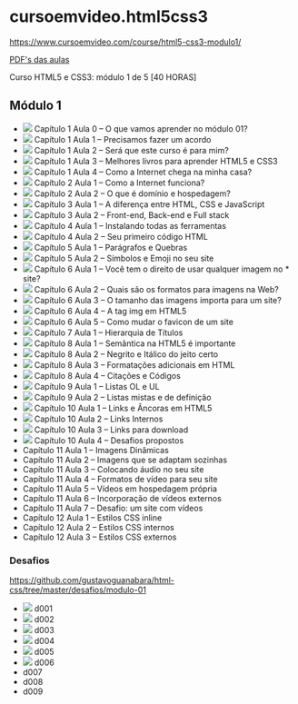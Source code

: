 # cursoemvideo.html5css3

<a href="https://www.cursoemvideo.com/course/html5-css3-modulo1/">https://www.cursoemvideo.com/course/html5-css3-modulo1/</a>

<a href="https://github.com/gustavoguanabara/html-css/tree/master/aulas-pdf">PDF's das aulas</a>

Curso HTML5 e CSS3: módulo 1 de 5 [40 HORAS]

## Módulo 1
* <img src="https://img.icons8.com/fluent/15/000000/ok.png"/> Capítulo 1 Aula 0 – O que vamos aprender no módulo 01?
* <img src="https://img.icons8.com/fluent/15/000000/ok.png"/> Capítulo 1 Aula 1 – Precisamos fazer um acordo
* <img src="https://img.icons8.com/fluent/15/000000/ok.png"/> Capítulo 1 Aula 2 – Será que este curso é para mim?
* <img src="https://img.icons8.com/fluent/15/000000/ok.png"/> Capítulo 1 Aula 3 – Melhores livros para aprender HTML5 e CSS3
* <img src="https://img.icons8.com/fluent/15/000000/ok.png"/> Capítulo 1 Aula 4 – Como a Internet chega na minha casa?
* <img src="https://img.icons8.com/fluent/15/000000/ok.png"/> Capítulo 2 Aula 1 – Como a Internet funciona?
* <img src="https://img.icons8.com/fluent/15/000000/ok.png"/> Capítulo 2 Aula 2 – O que é domínio e hospedagem?
* <img src="https://img.icons8.com/fluent/15/000000/ok.png"/> Capítulo 3 Aula 1 – A diferença entre HTML, CSS e JavaScript
* <img src="https://img.icons8.com/fluent/15/000000/ok.png"/> Capítulo 3 Aula 2 – Front-end, Back-end e Full stack
* <img src="https://img.icons8.com/fluent/15/000000/ok.png"/> Capítulo 4 Aula 1 – Instalando todas as ferramentas
* <img src="https://img.icons8.com/fluent/15/000000/ok.png"/> Capítulo 4 Aula 2 – Seu primeiro código HTML
* <img src="https://img.icons8.com/fluent/15/000000/ok.png"/> Capítulo 5 Aula 1 – Parágrafos e Quebras
* <img src="https://img.icons8.com/fluent/15/000000/ok.png"/> Capítulo 5 Aula 2 – Símbolos e Emoji no seu site
* <img src="https://img.icons8.com/fluent/15/000000/ok.png"/> Capítulo 6 Aula 1 – Você tem o direito de usar qualquer imagem no * site?
* <img src="https://img.icons8.com/fluent/15/000000/ok.png"/> Capítulo 6 Aula 2 – Quais são os formatos para imagens na Web?
* <img src="https://img.icons8.com/fluent/15/000000/ok.png"/> Capítulo 6 Aula 3 – O tamanho das imagens importa para um site?
* <img src="https://img.icons8.com/fluent/15/000000/ok.png"/> Capítulo 6 Aula 4 – A tag img em HTML5
* <img src="https://img.icons8.com/fluent/15/000000/ok.png"/> Capítulo 6 Aula 5 – Como mudar o favicon de um site
* <img src="https://img.icons8.com/fluent/15/000000/ok.png"/> Capítulo 7 Aula 1 – Hierarquia de Títulos
* <img src="https://img.icons8.com/fluent/15/000000/ok.png"/> Capítulo 8 Aula 1 – Semântica na HTML5 é importante
* <img src="https://img.icons8.com/fluent/15/000000/ok.png"/> Capítulo 8 Aula 2 – Negrito e Itálico do jeito certo
* <img src="https://img.icons8.com/fluent/15/000000/ok.png"/> Capítulo 8 Aula 3 – Formatações adicionais em HTML
* <img src="https://img.icons8.com/fluent/15/000000/ok.png"/> Capítulo 8 Aula 4 – Citações e Códigos
* <img src="https://img.icons8.com/fluent/15/000000/ok.png"/> Capítulo 9 Aula 1 – Listas OL e UL
* <img src="https://img.icons8.com/fluent/15/000000/ok.png"/> Capítulo 9 Aula 2 – Listas mistas e de definição
* <img src="https://img.icons8.com/fluent/15/000000/ok.png"/> Capítulo 10 Aula 1 – Links e Âncoras em HTML5
* <img src="https://img.icons8.com/fluent/15/000000/ok.png"/> Capítulo 10 Aula 2 – Links Internos
* <img src="https://img.icons8.com/fluent/15/000000/ok.png"/> Capítulo 10 Aula 3 – Links para download
* <img src="https://img.icons8.com/fluent/15/000000/ok.png"/> Capítulo 10 Aula 4 – Desafios propostos
*  Capítulo 11 Aula 1 – Imagens Dinâmicas
*  Capítulo 11 Aula 2 – Imagens que se adaptam sozinhas
*  Capítulo 11 Aula 3 – Colocando áudio no seu site
*  Capítulo 11 Aula 4 – Formatos de vídeo para seu site
*  Capítulo 11 Aula 5 – Vídeos em hospedagem própria
*  Capítulo 11 Aula 6 – Incorporação de vídeos externos
*  Capítulo 11 Aula 7 – Desafio: um site com vídeos
*  Capítulo 12 Aula 1 – Estilos CSS inline
*  Capítulo 12 Aula 2 – Estilos CSS internos
*  Capítulo 12 Aula 3 – Estilos CSS externos
### Desafios
https://github.com/gustavoguanabara/html-css/tree/master/desafios/modulo-01
* <img src="https://img.icons8.com/fluent/15/000000/ok.png"/>  d001
* <img src="https://img.icons8.com/fluent/15/000000/ok.png"/>  d002
* <img src="https://img.icons8.com/fluent/15/000000/ok.png"/>  d003
* <img src="https://img.icons8.com/fluent/15/000000/ok.png"/>  d004
* <img src="https://img.icons8.com/fluent/15/000000/ok.png"/>  d005
* <img src="https://img.icons8.com/fluent/15/000000/ok.png"/>  d006
* d007
* d008
* d009